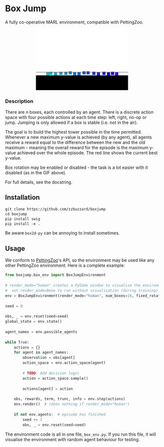 # Box Jump
A fully co-operative MARL environment, compatible with PettingZoo.

<p align="center"">
    <img src="assets/preview_gif.gif" width="60%"/>
</p>

### Description
There are _n_ boxes, each controlled by an agent.
There is a discrete action space with four possible actions at each time step: left, right, no-op or jump.
Jumping is only allowed if a box is stable (i.e. not in the air).

The goal is to build the highest tower possible in the time permitted.
Whenever a new maximum y-value is achieved (by any agent), all agents receive a reward
equal to the difference between the new and the old maximum - meaning the overall reward for the
episode is the maximum y-value achieved over the whole episode.
The red line shows the current best y-value.

Box rotation may be enabled or disabled - the task is a lot easier with it disabled (as in the GIF above).

For full details, see the docstring.

## Installation
```
git clone https://github.com/zzbuzzard/boxjump
cd boxjump
pip install swig
pip install -e .
```
Be aware `box2d-py` can be annoying to install sometimes.

## Usage
We conform to [PettingZoo](https://pettingzoo.farama.org/index.html)'s API,
so the environment may be used like any other PettingZoo environment.
Here is a complete example:
```python
from boxjump.box_env import BoxJumpEnvironment

# render_mode="human" creates a PyGame window to visualise the environment.
#  set render_mode=None to run without visualisation (during training).
env = BoxJumpEnvironment(render_mode="human", num_boxes=16, fixed_rotation=True)

seed = 0

obs, _ = env.reset(seed=seed)
global_state = env.state()

agent_names = env.possible_agents

while True:
    actions = {}
    for agent in agent_names:
        observation = obs[agent]
        action_space = env.action_space(agent)
        
        # TODO: Add decision logic
        action = action_space.sample()
        
        actions[agent] = action
    
    obs, rewards, term, trunc, info = env.step(actions)
    env.render()  # (does nothing if render_mode="human")
    
    if not env.agents:  # episode has finished
        seed += 1
        obs, _ = env.reset(seed=seed)
```


The environment code is all in one file, `box_env.py`.
If you run this file, it will visualise the environment with random
agent behaviour for testing.

